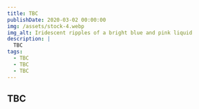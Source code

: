 ```yaml
---
title: TBC
publishDate: 2020-03-02 00:00:00
img: /assets/stock-4.webp
img_alt: Iridescent ripples of a bright blue and pink liquid
description: |
  TBC
tags:
  - TBC
  - TBC
  - TBC
---
```


## TBC
